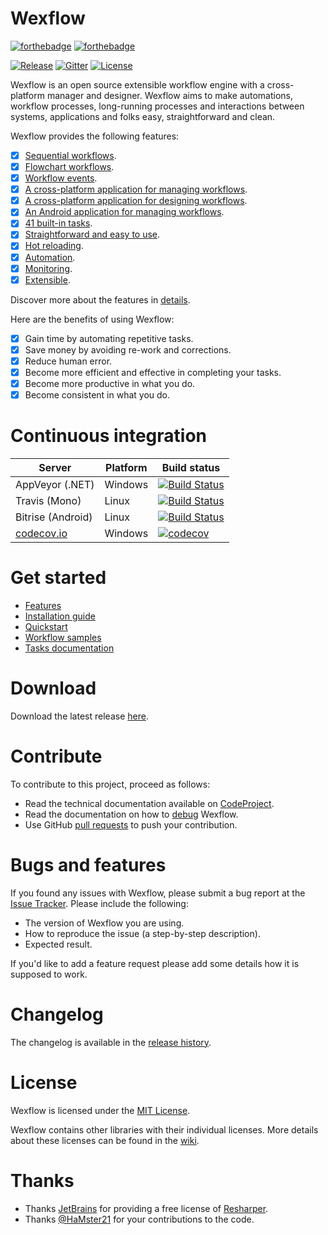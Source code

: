 # Wexflow

[![forthebadge](http://forthebadge.com/images/badges/made-with-c-sharp.svg)](http://forthebadge.com)
[![forthebadge](http://forthebadge.com/images/badges/built-with-love.svg)](http://forthebadge.com)

[![Release](http://img.shields.io/badge/release-v2.1-brightgreen.svg)](https://github.com/aelassas/Wexflow/releases/tag/v2.1)
[![Gitter](https://badges.gitter.im/Join%20Chat.svg)](https://gitter.im/Wexflow/Lobby)
[![License](http://img.shields.io/badge/license-MIT-blue.svg)](https://github.com/aelassas/Wexflow/blob/master/LICENSE.txt)

Wexflow is an open source extensible workflow engine with a cross-platform manager and designer. Wexflow aims to make automations, workflow processes, long-running processes and interactions between systems, applications and folks easy, straightforward and clean.

Wexflow provides the following features:

- [x] [Sequential workflows](https://github.com/aelassas/Wexflow/wiki/Samples#sequential-workflows).
- [x] [Flowchart workflows](https://github.com/aelassas/Wexflow/wiki/Samples#flowchart-workflows).
- [x] [Workflow events](https://github.com/aelassas/Wexflow/wiki/Samples#workflow-events).
- [x] [A cross-platform application for managing workflows](https://github.com/aelassas/Wexflow/wiki/Usage#wexflow-manager).
- [x] [A cross-platform application for designing workflows](https://github.com/aelassas/Wexflow/wiki/Usage#wexflow-web-designer).
- [x] [An Android application for managing workflows](https://github.com/aelassas/Wexflow/wiki/Usage#wexflow-android-manager).
- [x] [41 built-in tasks](https://github.com/aelassas/Wexflow/wiki/Tasks-documentation).
- [x] [Straightforward and easy to use](https://github.com/aelassas/Wexflow/wiki/Usage).
- [x] [Hot reloading](https://github.com/aelassas/Wexflow/wiki/Hot-reloading).
- [x] [Automation](https://github.com/aelassas/Wexflow/wiki/Automation).
- [x] [Monitoring](https://github.com/aelassas/Wexflow/wiki/Monitoring).
- [x] [Extensible](https://github.com/aelassas/Wexflow/wiki/Extensible).

Discover more about the features in [details](https://github.com/aelassas/Wexflow/wiki).

Here are the benefits of using Wexflow:

- [x] Gain time by automating repetitive tasks.
- [x] Save money by avoiding re-work and corrections.
- [x] Reduce human error.
- [x] Become more efficient and effective in completing your tasks.
- [x] Become more productive in what you do.
- [x] Become consistent in what you do.

# Continuous integration

|  Server | Platform | Build status |
----------|--------|----------|
| AppVeyor (.NET) | Windows |[![Build Status](https://ci.appveyor.com/api/projects/status/github/aelassas/Wexflow?svg=true)](https://ci.appveyor.com/project/aelassas/wexflow)|
| Travis (Mono) | Linux |[![Build Status](https://travis-ci.org/aelassas/Wexflow.svg?branch=master)](https://travis-ci.org/aelassas/Wexflow)|
| Bitrise (Android)| Linux|[![Build Status](https://www.bitrise.io/app/55915da1dc7572b3.svg?token=xIjHVgLQu_DktBPbJEPTOA)](https://www.bitrise.io/app/55915da1dc7572b3)|
|[codecov.io](https://codecov.io)|Windows|[![codecov](https://codecov.io/gh/aelassas/Wexflow/branch/master/graph/badge.svg)](https://codecov.io/gh/aelassas/Wexflow)|

# Get started

- [Features](https://github.com/aelassas/Wexflow/wiki)
- [Installation guide](https://github.com/aelassas/Wexflow/wiki/Installation)
- [Quickstart](https://github.com/aelassas/Wexflow/wiki/Usage)
- [Workflow samples](https://github.com/aelassas/Wexflow/wiki/Samples)
- [Tasks documentation](https://github.com/aelassas/Wexflow/wiki/Tasks-documentation)

# Download

Download the latest release [here](https://github.com/aelassas/Wexflow/releases/tag/v2.1).

# Contribute
To contribute to this project, proceed as follows:
- Read the technical documentation available on [CodeProject](https://www.codeproject.com/Articles/1164009/Wexflow-Open-source-workflow-engine-in-Csharp#code).
- Read the documentation on how to [debug](https://github.com/aelassas/Wexflow/wiki/Debug) Wexflow.
- Use GitHub [pull requests](https://github.com/aelassas/Wexflow/pulls) to push your contribution.

# Bugs and features
  
 If you found any issues with Wexflow, please submit a bug report at the [Issue Tracker](https://github.com/aelassas/Wexflow/issues). Please include the following:
 
  - The version of Wexflow you are using.
  - How to reproduce the issue (a step-by-step description).
  - Expected result.
 
If you'd like to add a feature request please add some details how it is supposed to work.

# Changelog

The changelog is available in the [release history](https://github.com/aelassas/Wexflow/wiki/History).

# License
Wexflow is licensed under the [MIT License](https://github.com/aelassas/Wexflow/blob/master/LICENSE.txt). 

Wexflow contains other libraries with their individual licenses. More details about these licenses can be found in the [wiki](https://github.com/aelassas/Wexflow/wiki/License).

# Thanks

- Thanks [JetBrains](https://www.jetbrains.com/) for providing a free license of [Resharper](https://www.jetbrains.com/resharper/).
- Thanks [@HaMster21](https://github.com/HaMster21) for your contributions to the code.
